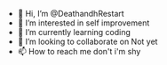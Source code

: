 - 👋 Hi, I’m @DeathandhRestart
- 👀 I’m interested in self improvement 
- 🌱 I’m currently learning coding
- 💞️ I’m looking to collaborate on Not yet
- 📫 How to reach me don't i'm shy

<!---
DeathandhRestart/DeathandhRestart is a ✨ special ✨ repository because its `README.md` (this file) appears on your GitHub profile.
You can click the Preview link to take a look at your changes.
--->
